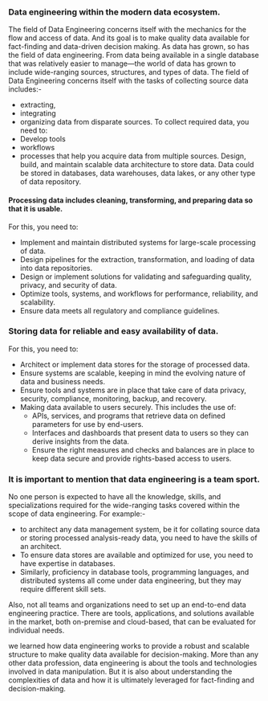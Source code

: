### Data engineering within the modern data ecosystem. 
The field of Data Engineering concerns itself with the mechanics for the flow and access of data. And its goal is to make quality data available
for fact-finding and data-driven decision making. As data has grown, so has the field of data engineering. From data being available in a single database that was relatively easier to manage—the world of data has grown to include wide-ranging sources, structures, and types of data. The field of Data Engineering concerns itself with the tasks of collecting source data includes:-
- extracting,
- integrating
- organizing data from disparate sources.
To collect required data, you need to: 
- Develop tools
- workflows
- processes that help you acquire data from multiple sources. 
Design, build, and maintain scalable data architecture to store data. Data could be stored in databases, data warehouses, data lakes, or any other type of data repository. 
#### Processing data includes cleaning, transforming, and preparing data so that it is usable. 
For this, you need to: 
- Implement and maintain distributed systems for large-scale processing of data. 
- Design pipelines for the extraction, transformation, and loading of data into data repositories. 
- Design or implement solutions for validating and safeguarding quality, privacy, and security of data. 
- Optimize tools, systems, and workflows for performance, reliability, and scalability. 
- Ensure data meets all regulatory and compliance guidelines.

### Storing data for reliable and easy availability of data. 
For this, you need to: 
- Architect or implement data stores for the storage of processed data. 
- Ensure systems are scalable, keeping in mind the evolving nature of data and business needs. 
- Ensure tools and systems are in place that take care of data privacy, security, compliance, monitoring, backup, and recovery. 
- Making data available to users securely. This includes the use of: 
    - APIs, services, and programs that retrieve data on defined parameters for use by end-users. 
    - Interfaces and dashboards that present data to users so they can derive insights from the data. 
    - Ensure the right measures and checks and balances are in place to keep data secure and provide rights-based access to users. 
    
### It is important to mention that data engineering is a team sport. 
No one person is expected to have all the knowledge, skills, and specializations required for the wide-ranging tasks covered within the scope of data engineering. 
For example:- 
- to architect any data management system, be it for collating source data or storing processed analysis-ready data, you need to have the skills of an architect. 
- To ensure data stores are available and optimized for use, you need to have expertise in databases. 
- Similarly, proficiency in database tools, programming languages, and distributed systems all come under data engineering, but they
may require different skill sets. 

Also, not all teams and organizations need to set up an end-to-end data engineering practice. There are tools, applications, and solutions
available in the market, both on-premise and cloud-based, that can be evaluated for individual needs.

we learned how data engineering works to provide a robust and scalable structure to make quality data available for decision-making. More than any other data profession, data engineering is about the tools and technologies involved in data manipulation. But it is also about understanding the complexities of data and how it is ultimately leveraged for fact-finding and decision-making.
